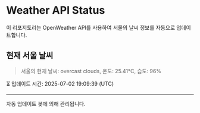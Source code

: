 
# Weather API Status

이 리포지토리는 OpenWeather API를 사용하여 서울의 날씨 정보를 자동으로 업데이트합니다.

## 현재 서울 날씨
> 서울의 현재 날씨: overcast clouds, 온도: 25.41°C, 습도: 96%

⏳ 업데이트 시간: 2025-07-02 19:09:39 (UTC)

---
자동 업데이트 봇에 의해 관리됩니다.
